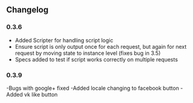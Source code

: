 ## Changelog

### 0.3.6

- Added Scripter for handling script logic
- Ensure script is only output once for each request, but again for next request
by moving state to instance level (fixes bug in 3.5)
- Specs added to test if script works correctly on multiple requests

### 0.3.9 

-Bugs with google+ fixed
-Added locale changing to facebook button
-Added vk like button